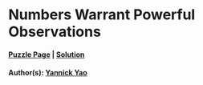 # Numbers Warrant Powerful Observations

#### [Puzzle Page](1.4-p.pdf) | [Solution](1.4.pdf)
#### Author(s): [Yannick Yao](../../../../search.html?q=Yannick+Yao)

